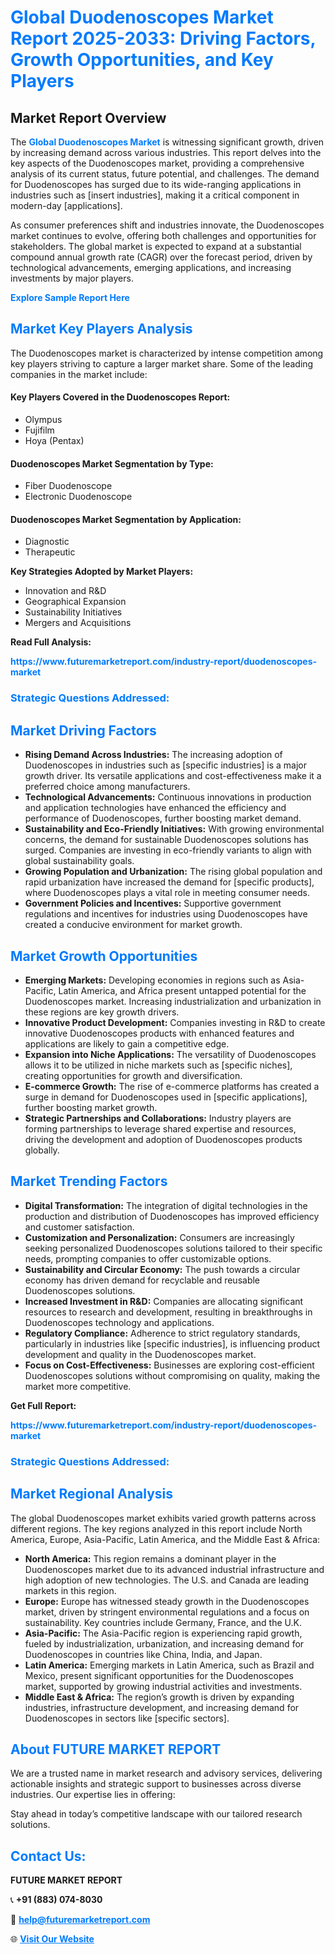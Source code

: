 <h1 style="color: #007BFF;">Global Duodenoscopes Market Report 2025-2033: Driving Factors, Growth Opportunities, and Key Players</h1>

<section id="overview">
<h2>Market Report Overview</h2>
<p>The <a href="https://www.futuremarketreport.com/industry-report/duodenoscopes-market" style="color: #007BFF; text-decoration: none;"><strong>Global Duodenoscopes Market</strong></a> is witnessing significant growth, driven by increasing demand across various industries. This report delves into the key aspects of the Duodenoscopes market, providing a comprehensive analysis of its current status, future potential, and challenges. The demand for Duodenoscopes has surged due to its wide-ranging applications in industries such as [insert industries], making it a critical component in modern-day [applications].</p>
<p>As consumer preferences shift and industries innovate, the Duodenoscopes market continues to evolve, offering both challenges and opportunities for stakeholders. The global market is expected to expand at a substantial compound annual growth rate (CAGR) over the forecast period, driven by technological advancements, emerging applications, and increasing investments by major players.</p>
</section>

<section id="overview">
<p><a href="https://www.futuremarketreport.com/request-sample/reportId=60758" style="color: #007BFF; text-decoration: none;"><strong>Explore Sample Report Here</strong></a></p>
</section>

<section id="key-players">
<h2 style="color: #007BFF;">Market Key Players Analysis</h2>
<p>The Duodenoscopes market is characterized by intense competition among key players striving to capture a larger market share. Some of the leading companies in the market include:</p>
<h4>Key Players Covered in the Duodenoscopes Report:</h4>
<ul><li>Olympus</li><li>Fujifilm</li><li>Hoya (Pentax)</li></ul>
<h4>Duodenoscopes Market Segmentation by Type:</h4>
<ul><li>Fiber Duodenoscope</li><li>Electronic Duodenoscope</li></ul>

<h4>Duodenoscopes Market Segmentation by Application:</h4>
<ul><li>Diagnostic</li><li>Therapeutic</li></ul>
<p><strong>Key Strategies Adopted by Market Players:</strong></p>
<ul>
<li>Innovation and R&D</li>
<li>Geographical Expansion</li>
<li>Sustainability Initiatives</li>
<li>Mergers and Acquisitions</li>
</ul>
</section>

<section>
<p><strong>Read Full Analysis: </strong></p><a href="https://www.futuremarketreport.com/industry-report/duodenoscopes-market" style="color: #007BFF; text-decoration: none;"><strong>https://www.futuremarketreport.com/industry-report/duodenoscopes-market</strong></a>
<h3 style="color: #007BFF;">Strategic Questions Addressed:</h3>
</section>

<section id="driving-factors">
<h2 style="color: #007BFF;">Market Driving Factors</h2>
<ul>
<li><strong>Rising Demand Across Industries:</strong> The increasing adoption of Duodenoscopes in industries such as [specific industries] is a major growth driver. Its versatile applications and cost-effectiveness make it a preferred choice among manufacturers.</li>
<li><strong>Technological Advancements:</strong> Continuous innovations in production and application technologies have enhanced the efficiency and performance of Duodenoscopes, further boosting market demand.</li>
<li><strong>Sustainability and Eco-Friendly Initiatives:</strong> With growing environmental concerns, the demand for sustainable Duodenoscopes solutions has surged. Companies are investing in eco-friendly variants to align with global sustainability goals.</li>
<li><strong>Growing Population and Urbanization:</strong> The rising global population and rapid urbanization have increased the demand for [specific products], where Duodenoscopes plays a vital role in meeting consumer needs.</li>
<li><strong>Government Policies and Incentives:</strong> Supportive government regulations and incentives for industries using Duodenoscopes have created a conducive environment for market growth.</li>
</ul>
</section>

<section id="growth-opportunities">
<h2 style="color: #007BFF;">Market Growth Opportunities</h2>
<ul>
<li><strong>Emerging Markets:</strong> Developing economies in regions such as Asia-Pacific, Latin America, and Africa present untapped potential for the Duodenoscopes market. Increasing industrialization and urbanization in these regions are key growth drivers.</li>
<li><strong>Innovative Product Development:</strong> Companies investing in R&D to create innovative Duodenoscopes products with enhanced features and applications are likely to gain a competitive edge.</li>
<li><strong>Expansion into Niche Applications:</strong> The versatility of Duodenoscopes allows it to be utilized in niche markets such as [specific niches], creating opportunities for growth and diversification.</li>
<li><strong>E-commerce Growth:</strong> The rise of e-commerce platforms has created a surge in demand for Duodenoscopes used in [specific applications], further boosting market growth.</li>
<li><strong>Strategic Partnerships and Collaborations:</strong> Industry players are forming partnerships to leverage shared expertise and resources, driving the development and adoption of Duodenoscopes products globally.</li>
</ul>
</section>

<section id="trending-factors">
<h2 style="color: #007BFF;">Market Trending Factors</h2>
<ul>
<li><strong>Digital Transformation:</strong> The integration of digital technologies in the production and distribution of Duodenoscopes has improved efficiency and customer satisfaction.</li>
<li><strong>Customization and Personalization:</strong> Consumers are increasingly seeking personalized Duodenoscopes solutions tailored to their specific needs, prompting companies to offer customizable options.</li>
<li><strong>Sustainability and Circular Economy:</strong> The push towards a circular economy has driven demand for recyclable and reusable Duodenoscopes solutions.</li>
<li><strong>Increased Investment in R&D:</strong> Companies are allocating significant resources to research and development, resulting in breakthroughs in Duodenoscopes technology and applications.</li>
<li><strong>Regulatory Compliance:</strong> Adherence to strict regulatory standards, particularly in industries like [specific industries], is influencing product development and quality in the Duodenoscopes market.</li>
<li><strong>Focus on Cost-Effectiveness:</strong> Businesses are exploring cost-efficient Duodenoscopes solutions without compromising on quality, making the market more competitive.</li>
</ul>
</section>

<section>
<p><strong>Get Full Report: </strong></p><a href="https://www.futuremarketreport.com/industry-report/duodenoscopes-market" style="color: #007BFF; text-decoration: none;"><strong>https://www.futuremarketreport.com/industry-report/duodenoscopes-market</strong></a>
<h3 style="color: #007BFF;">Strategic Questions Addressed:</h3>
</section>


<section id="regional-analysis">
<h2 style="color: #007BFF;">Market Regional Analysis</h2>
<p>The global Duodenoscopes market exhibits varied growth patterns across different regions. The key regions analyzed in this report include North America, Europe, Asia-Pacific, Latin America, and the Middle East & Africa:</p>
<ul>
<li><strong>North America:</strong> This region remains a dominant player in the Duodenoscopes market due to its advanced industrial infrastructure and high adoption of new technologies. The U.S. and Canada are leading markets in this region.</li>
<li><strong>Europe:</strong> Europe has witnessed steady growth in the Duodenoscopes market, driven by stringent environmental regulations and a focus on sustainability. Key countries include Germany, France, and the U.K.</li>
<li><strong>Asia-Pacific:</strong> The Asia-Pacific region is experiencing rapid growth, fueled by industrialization, urbanization, and increasing demand for Duodenoscopes in countries like China, India, and Japan.</li>
<li><strong>Latin America:</strong> Emerging markets in Latin America, such as Brazil and Mexico, present significant opportunities for the Duodenoscopes market, supported by growing industrial activities and investments.</li>
<li><strong>Middle East & Africa:</strong> The region’s growth is driven by expanding industries, infrastructure development, and increasing demand for Duodenoscopes in sectors like [specific sectors].</li>
</ul>
</section>

<footer>
<h2 style="color: #007BFF;">About FUTURE MARKET REPORT</h2>
<p>We are a trusted name in market research and advisory services, delivering actionable insights and strategic support to businesses across diverse industries. Our expertise lies in offering:</p>

<p>Stay ahead in today’s competitive landscape with our tailored research solutions.</p>

<h2 style="color: #007BFF;">Contact Us:</h2>
<p><strong>FUTURE MARKET REPORT</strong></p>
<p>📞 <strong>+91 (883) 074-8030</strong></p>
<p>📧 <strong><a href="mailto:help@futuremarketreport.com" style="color: #007BFF;">help@futuremarketreport.com</a></strong></p>
<p>🌐 <strong><a href="https://www.futuremarketreport.com/" style="color: #007BFF;">Visit Our Website</a></strong></p>
</footer>